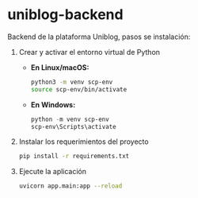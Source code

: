 # uniblog-backend
Backend de la plataforma Uniblog, pasos se instalación:

1. Crear y activar el entorno virtual de Python  

   - **En Linux/macOS:**  

      ```bash
      python3 -m venv scp-env  
      source scp-env/bin/activate  
      ```  

   - **En Windows:**  

      ```powershell
      python -m venv scp-env  
      scp-env\Scripts\activate  
      ```  

2. Instalar los requerimientos del proyecto  

   ```bash
   pip install -r requirements.txt
   ```

3. Ejecute la aplicación

   ```bash
   uvicorn app.main:app --reload
   ```